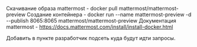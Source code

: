 Скачивание образа mattermost - docker pull mattermost/mattermost-preview
Создание контейнера  - docker run --name mattermost-preview -d --publish 8065:8065 mattermost/mattermost-preview
Документация mattermost - https://docs.mattermost.com/install/install-docker.html


Добавить в пункте разработчик подсеть куда будут идти запросы.

